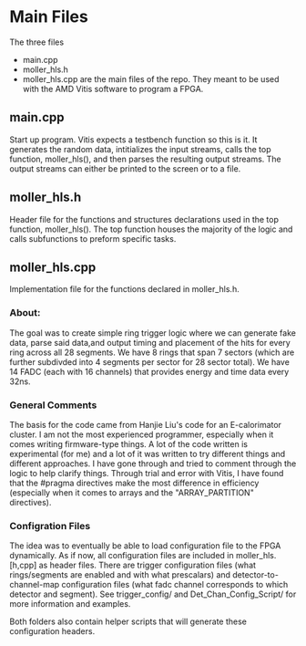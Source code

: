 # Main Files
The three files
* main.cpp
* moller_hls.h
* moller_hls.cpp
are the main files of the repo. They meant to be used with the AMD Vitis software to program a FPGA. 

## main.cpp
Start up program. Vitis expects a testbench function so this is it. It generates the random data, intitializes the input streams, calls the top function, moller_hls(), and then parses the resulting output streams. The output streams can either be printed to the screen or to a file. 

## moller_hls.h
Header file for the functions and structures declarations used in the top function, moller_hls(). The top function houses the majority of the logic and calls subfunctions to preform specific tasks.

## moller_hls.cpp
Implementation file for the functions declared in moller_hls.h. 

### About:
The goal was to create simple ring trigger logic where we can generate fake data, parse said data,and output timing and placement of the hits for every ring across all 28 segments. We have 8 rings that span 7 sectors (which are further subdivded into 4 segments per sector for 28 sector total). We have 14 FADC (each with 16 channels) that provides energy and time data every 32ns.

### General Comments
The basis for the code came from Hanjie Liu's code for an E-calorimator cluster. I am not the most experienced programmer, especially when it comes writing firmware-type things. A lot of the code written is experimental (for me) and a lot of it was written to try different things and different approaches. I have gone through and tried to comment through the logic to help clarify things. Through trial and error with Vitis, I have found that the #pragma directives make the most difference in efficiency (especially when it comes to arrays and the "ARRAY_PARTITION" directives). 

### Configration Files
The idea was to eventually be able to load configuration file to the FPGA dynamically. As if now, all configuration files are included in moller_hls.[h,cpp] as header files. There are trigger configuration files (what rings/segments are enabled and with what prescalars) and detector-to-channel-map configuration files (what fadc channel corresponds to which detector and segment). See trigger_config/ and Det_Chan_Config_Script/ for more information and examples. 

Both folders also contain helper scripts that will generate these configuration headers.